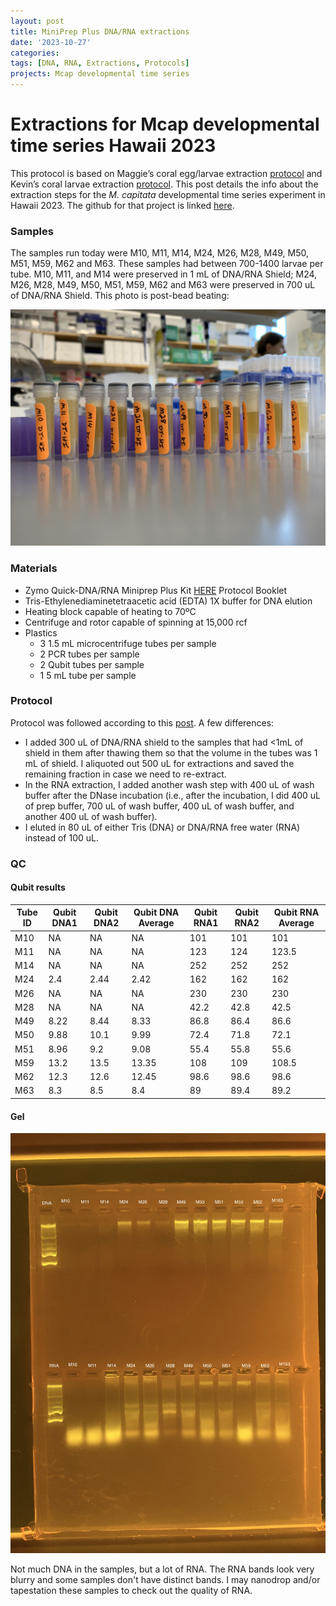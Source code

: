 ```yaml
---
layout: post
title: MiniPrep Plus DNA/RNA extractions
date: '2023-10-27'
categories:
tags: [DNA, RNA, Extractions, Protocols]
projects: Mcap developmental time series 
---
```


# Extractions for Mcap developmental time series Hawaii 2023

This protocol is based on Maggie’s coral egg/larvae extraction [protocol](https://meschedl.github.io/MESPutnam_Open_Lab_Notebook/Larvae-Ex-Protocol/) and Kevin’s coral larvae extraction [protocol](https://kevinhwong1.github.io/KevinHWong_Notebook/DNA-RNA-Extractions-on-P.-astreoides-larvae-BEAD-BEATING/). This post details the info about the extraction steps for the *M. capitata* developmental time series experiment in Hawaii 2023. The github for that project is linked [here](https://github.com/JillAshey/Hawaii_Developmental_TimeSeries).  

### Samples 

The samples run today were M10, M11, M14, M24, M26, M28, M49, M50, M51, M59, M62 and M63. These samples had between 700-1400 larvae per tube. M10, M11, and M14 were preserved in 1 mL of DNA/RNA Shield; M24, M26, M28, M49, M50, M51, M59, M62 and M63 were preserved in 700 uL of DNA/RNA Shield. This photo is post-bead beating: 

![](https://raw.githubusercontent.com/JillAshey/JillAshey_Putnam_Lab_Notebook/master/images/DT_mcap2023/samples_20240105.JPG)

### Materials 

- Zymo Quick-DNA/RNA Miniprep Plus Kit [HERE](https://files.zymoresearch.com/protocols/_d7003t_d7003_quick-dna-rna_miniprep_plus_kit.pdf) Protocol Booklet
- Tris-Ethylenediaminetetraacetic acid (EDTA) 1X buffer for DNA elution
- Heating block capable of heating to 70ºC
- Centrifuge and rotor capable of spinning at 15,000 rcf
- Plastics 
	- 3 1.5 mL microcentrifuge tubes per sample
	- 2 PCR tubes per sample
	- 2 Qubit tubes per sample 
	- 1 5 mL tube per sample 

### Protocol

Protocol was followed according to this [post](https://github.com/JillAshey/JillAshey_Putnam_Lab_Notebook/blob/master/_posts/2023-07-21-MiniprepPlus-DNA%3ARNA-extractions-McapLarvae.md). A few differences: 

- I added 300 uL of DNA/RNA shield to the samples that had <1mL of shield in them after thawing them so that the volume in the tubes was 1 mL of shield. I aliquoted out 500 uL for extractions and saved the remaining fraction in case we need to re-extract. 
- In the RNA extraction, I added another wash step with 400 uL of wash buffer after the DNase incubation (i.e., after the incubation, I did 400 uL of prep buffer, 700 uL of wash buffer, 400 uL of wash buffer, and another 400 uL of wash buffer).
- I eluted in 80 uL of either Tris (DNA) or DNA/RNA free water (RNA) instead of 100 uL. 

### QC 

#### Qubit results 

| Tube ID | Qubit DNA1 | Qubit DNA2 | Qubit DNA Average | Qubit RNA1 | Qubit RNA2 | Qubit RNA Average |
| ------- | ---------- | ---------- | ----------------- | ---------- | ---------- | ----------------- |
| M10     | NA         | NA         | NA                | 101        | 101        | 101               |
| M11     | NA         | NA         | NA                | 123        | 124        | 123.5             |
| M14     | NA         | NA         | NA                | 252        | 252        | 252               |
| M24     | 2.4        | 2.44       | 2.42              | 162        | 162        | 162               |
| M26     | NA         | NA         | NA                | 230        | 230        | 230               |
| M28     | NA         | NA         | NA                | 42.2       | 42.8       | 42.5              |
| M49     | 8.22       | 8.44       | 8.33              | 86.8       | 86.4       | 86.6              |
| M50     | 9.88       | 10.1       | 9.99              | 72.4       | 71.8       | 72.1              |
| M51     | 8.96       | 9.2        | 9.08              | 55.4       | 55.8       | 55.6              |
| M59     | 13.2       | 13.5       | 13.35             | 108        | 109        | 108.5             |
| M62     | 12.3       | 12.6       | 12.45             | 98.6       | 98.6       | 98.6              |
| M63     | 8.3        | 8.5        | 8.4               | 89         | 89.4       | 89.2              |

#### Gel 

![](https://raw.githubusercontent.com/JillAshey/JillAshey_Putnam_Lab_Notebook/master/images/DT_mcap2023/gel_20240105.JPG)

Not much DNA in the samples, but a lot of RNA. The RNA bands look very blurry and some samples don't have distinct bands. I may nanodrop and/or tapestation these samples to check out the quality of RNA. 